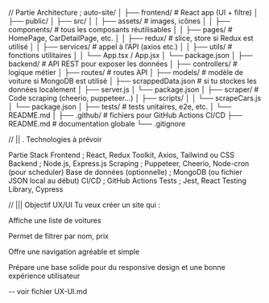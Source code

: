 // Partie Architecture ; 
auto-site/
│
├── frontend/             # React app (UI + filtre)
│   ├── public/
│   ├── src/
│   │   ├── assets/       # images, icônes
│   │   ├── components/   # tous les composants réutilisables
│   │   ├── pages/        # HomePage, CarDetailPage, etc.
│   │   ├── redux/        # slice, store si Redux est utilisé
│   │   ├── services/     # appel à l’API (axios etc.)
│   │   ├── utils/        # fonctions utilitaires
│   │   └── App.tsx / App.jsx
│   └── package.json
│
├── backend/              # API REST pour exposer les données
│   ├── controllers/      # logique métier
│   ├── routes/           # routes API
│   ├── models/           # modèle de voiture si MongoDB est utilisé
│   ├── scrappedData.json # si tu stockes les données localement
│   ├── server.js
│   └── package.json
│
├── scraper/              # Code scraping (cheerio, puppeteer...)
│   ├── scripts/
│   │   └── scrapeCars.js
│   └── package.json
│
├── tests/                # tests unitaires, e2e, etc.
│   └── README.md
│
├── .github/              # fichiers pour GitHub Actions CI/CD
├── README.md             # documentation globale
└── .gitignore

// || . Technologies à prévoir

Partie	Stack
Frontend ;	React, Redux Toolkit, Axios, Tailwind ou CSS
Backend	 ; Node.js, Express.js
Scraping ; 	Puppeteer, Cheerio, Node-cron (pour scheduler)
Base de données (optionnelle)	; MongoDB (ou fichier JSON local au début)
CI/CD	; GitHub Actions
Tests	; Jest, React Testing Library, Cypress

// ||| Objectif UX/UI
Tu veux créer un site qui :

Affiche une liste de voitures

Permet de filtrer par nom, prix

Offre une navigation agréable et simple

Prépare une base solide pour du responsive design et une bonne expérience utilisateur

-- voir fichier UX-UI.md 

